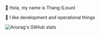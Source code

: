 🍵 Hola, my name is Thang (Lixun)

💖 I like development and operational things

![Anurag's GitHub stats](https://github-readme-stats.vercel.app/api?username=thangphan3000&theme=tokyonight&show_icons=true)
